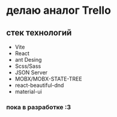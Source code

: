 # делаю аналог Trello

## стек технологий 
+ Vite
+ React
+ ant Desing
+ Scss/Sass
+ JSON Server
+ MOBX/MOBX-STATE-TREE
+ react-beautiful-dnd
+ material-ui

### пока в разработке :3

